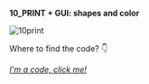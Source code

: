 **10_PRINT + GUI: shapes and color**

![10print](https://user-images.githubusercontent.com/28058955/122643903-ac951500-d112-11eb-9157-c9f9030b253e.png)

Where to find the code? 👇

*[I'm a code, click me!](https://editor.p5js.org/MariangelaC/full/T585-p7vX)*
